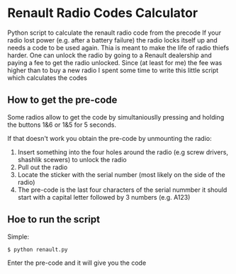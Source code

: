 # Renault Radio Codes Calculator
Python script to calculate the renault radio code from the precode
If your radio lost power (e.g. after a battery failure) the radio locks itself up and needs a code to be used again. Thia is meant to make the life of radio thiefs harder. 
One can unlock the radio by going to a Renault dealership and paying a fee to get the radio unlocked. Since (at least for me) the fee was higher than to buy a new radio I spent some time to write this little script which calculates the codes

## How to get the pre-code
Some radios allow to get the code by simultaniouslly pressing and holding the buttons 1&6 or 1&5 for 5 seconds.

If that doesn't work you obtain the pre-code by unmounting the radio:
1. Insert something into the four holes around the radio (e.g screw drivers, shashlik scewers) to unlock the radio
2. Pull out the radio
3. Locate the sticker with the serial number (most likely on the side of the radio)
4. The pre-code is the last four characters of the serial nummber it should start with a capital letter followed by 3 numbers (e.g. A123) 

## Hoe to run the script
Simple:
```
$ python renault.py
```
Enter the pre-code and it will give you the code
